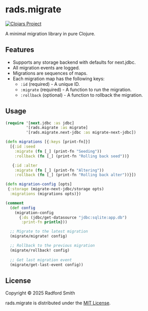 # rads.migrate

[![Clojars Project](https://img.shields.io/clojars/v/io.github.rads/migrate.svg)](https://clojars.org/io.github.rads/migrate)

A minimal migration library in pure Clojure.

## Features

- Supports any storage backend with defaults for next.jdbc.
- All migration events are logged.
- Migrations are sequences of maps.
- Each migration map has the following keys:
    - `:id` (required) - A unique ID.
    - `:migrate` (required) - A function to run the migration.
    - `:rollback` (optional) - A function to rollback the migration.

## Usage

```clojure
(require '[next.jdbc :as jdbc]
         '[rads.migrate :as migrate]
         '[rads.migrate.next-jdbc :as migrate-next-jdbc])

(defn migrations [{:keys [print-fn]}]
  [{:id :seed
    :migrate (fn [_] (print-fn "Seeding"))
    :rollback (fn [_] (print-fn "Rolling back seed"))}

   {:id :alter
    :migrate (fn [_] (print-fn "Altering"))
    :rollback (fn [_] (print-fn "Rolling back alter"))}])

(defn migration-config [opts]
 {:storage (migrate-next-jdbc/storage opts)
  :migrations (migrations opts)})

(comment
  (def config
    (migration-config
      {:ds (jdbc/get-datasource "jdbc:sqlite:app.db")
       :print-fn println}))

  ;; Migrate to the latest migration
  (migrate/migrate! config)

  ;; Rollback to the previous migration
  (migrate/rollback! config)
  
  ;; Get last migration event
  (migrate/get-last-event config))
```

## License

Copyright © 2025 Radford Smith

rads.migrate is distributed under the [MIT License](LICENSE).
